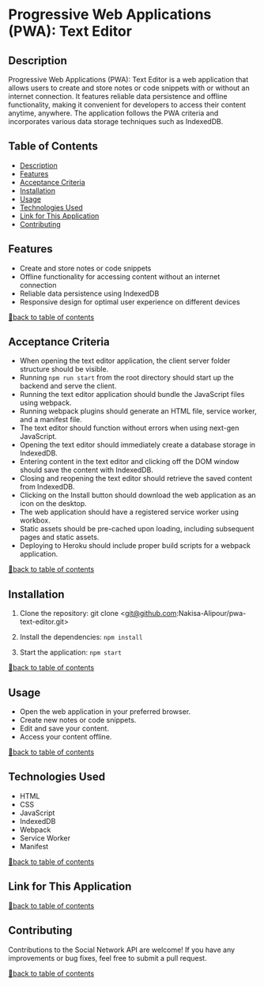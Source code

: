 # Progressive Web Applications (PWA): Text Editor

## Description

Progressive Web Applications (PWA): Text Editor is a web application that allows users to create and store notes or code snippets with or without an internet connection. It features reliable data persistence and offline functionality, making it convenient for developers to access their content anytime, anywhere. The application follows the PWA criteria and incorporates various data storage techniques such as IndexedDB.


## Table of Contents

- [Description](#description)
- [Features](#features)
- [Acceptance Criteria](#acceptance-criteria)
- [Installation](#installation)
- [Usage](#usage)
- [Technologies Used](#technologies-used)
- [Link for This Application](#Link-for-This-Application)
- [Contributing](#contributing)


## Features

- Create and store notes or code snippets
- Offline functionality for accessing content without an internet connection
- Reliable data persistence using IndexedDB
- Responsive design for optimal user experience on different devices


[🔼back to table of contents ](#table-of-contents)

## Acceptance Criteria

- When opening the text editor application, the client server folder structure should be visible.
- Running `npm run start` from the root directory should start up the backend and serve the client.
- Running the text editor application should bundle the JavaScript files using webpack.
- Running webpack plugins should generate an HTML file, service worker, and a manifest file.
- The text editor should function without errors when using next-gen JavaScript.
- Opening the text editor should immediately create a database storage in IndexedDB.
- Entering content in the text editor and clicking off the DOM window should save the content with IndexedDB.
- Closing and reopening the text editor should retrieve the saved content from IndexedDB.
- Clicking on the Install button should download the web application as an icon on the desktop.
- The web application should have a registered service worker using workbox.
- Static assets should be pre-cached upon loading, including subsequent pages and static assets.
- Deploying to Heroku should include proper build scripts for a webpack application.


[🔼back to table of contents ](#table-of-contents)

## Installation

1. Clone the repository: git clone <git@github.com:Nakisa-Alipour/pwa-text-editor.git>

2. Install the dependencies: `npm install`

3. Start the application: `npm start`


[🔼back to table of contents ](#table-of-contents)

## Usage

- Open the web application in your preferred browser.
- Create new notes or code snippets.
- Edit and save your content.
- Access your content offline.


[🔼back to table of contents ](#table-of-contents)

## Technologies Used

- HTML
- CSS
- JavaScript
- IndexedDB
- Webpack
- Service Worker
- Manifest


[🔼back to table of contents ](#table-of-contents)

## Link for This Application


[🔼back to table of contents ](#table-of-contents)

## Contributing

Contributions to the Social Network API are welcome! If you have any improvements or bug fixes, feel free to submit a pull request.

[🔼back to table of contents ](#table-of-contents)









